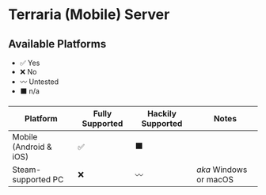 # Terraria (Mobile) Server

## Available Platforms

- ✅ Yes
- ❌ No
- 〰️ Untested
- ⬛ n/a

| Platform | Fully Supported | Hackily Supported | Notes |
| - | - | - | - |
| Mobile (Android & iOS) | ✅ | ⬛ | |
| Steam-supported PC | ❌ | 〰️ | *aka* Windows or macOS |
